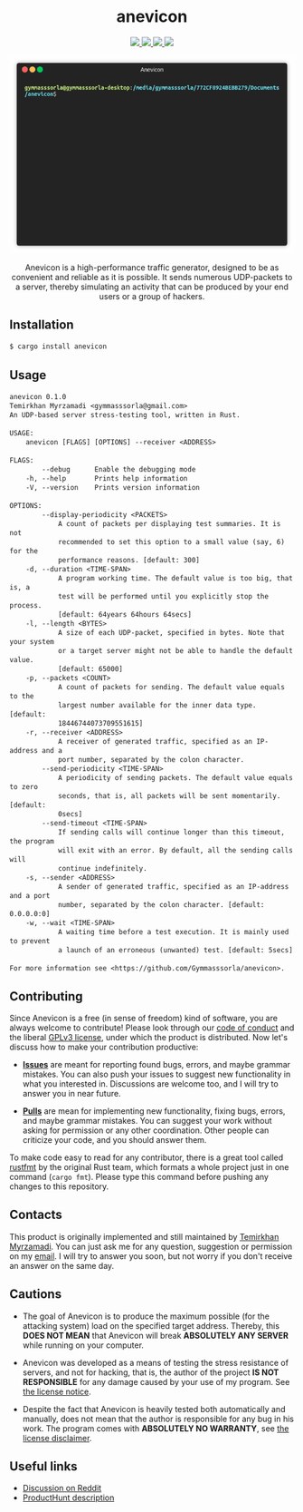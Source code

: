 <div align="center">
  <h1>anevicon</h1>
  
  <a href="https://gitter.im/Gymmasssorla/anevicon">
    <img src="https://img.shields.io/badge/chat-on%20gitter-pink.svg">
  </a>
  <a href="https://travis-ci.com/Gymmasssorla/anevicon">
    <img src="https://travis-ci.com/Gymmasssorla/anevicon.svg?branch=master">
  </a>
  <a href="https://github.com/Gymmasssorla/anevicon/blob/master/LICENSE">
    <img src="https://img.shields.io/badge/license-GPLv3-blue.svg">
  </a>
  <a href="https://crates.io/crates/anevicon">
    <img src="https://img.shields.io/badge/crates.io-v0.1.0-orange.svg">
  </a>
  
  <img src="DEMO.gif"><br>
  
  Anevicon is a high-performance traffic generator, designed to be as convenient and reliable as it is possible. It sends
numerous UDP-packets to a server, thereby simulating an activity that can be produced by your end users or a
group of hackers.
</div>

## Installation
```bash
$ cargo install anevicon
```

## Usage
```
anevicon 0.1.0
Temirkhan Myrzamadi <gymmasssorla@gmail.com>
An UDP-based server stress-testing tool, written in Rust.

USAGE:
    anevicon [FLAGS] [OPTIONS] --receiver <ADDRESS>

FLAGS:
        --debug      Enable the debugging mode
    -h, --help       Prints help information
    -V, --version    Prints version information

OPTIONS:
        --display-periodicity <PACKETS>
            A count of packets per displaying test summaries. It is not
            recommended to set this option to a small value (say, 6) for the
            performance reasons. [default: 300]
    -d, --duration <TIME-SPAN>
            A program working time. The default value is too big, that is, a
            test will be performed until you explicitly stop the process.
            [default: 64years 64hours 64secs]
    -l, --length <BYTES>
            A size of each UDP-packet, specified in bytes. Note that your system
            or a target server might not be able to handle the default value.
            [default: 65000]
    -p, --packets <COUNT>
            A count of packets for sending. The default value equals to the
            largest number available for the inner data type. [default:
            18446744073709551615]
    -r, --receiver <ADDRESS>
            A receiver of generated traffic, specified as an IP-address and a
            port number, separated by the colon character.
        --send-periodicity <TIME-SPAN>
            A periodicity of sending packets. The default value equals to zero
            seconds, that is, all packets will be sent momentarily. [default:
            0secs]
        --send-timeout <TIME-SPAN>
            If sending calls will continue longer than this timeout, the program
            will exit with an error. By default, all the sending calls will
            continue indefinitely.
    -s, --sender <ADDRESS>
            A sender of generated traffic, specified as an IP-address and a port
            number, separated by the colon character. [default: 0.0.0.0:0]
    -w, --wait <TIME-SPAN>
            A waiting time before a test execution. It is mainly used to prevent
            a launch of an erroneous (unwanted) test. [default: 5secs]

For more information see <https://github.com/Gymmasssorla/anevicon>.
```

## Contributing
Since Anevicon is a free (in sense of freedom) kind of software, you are always welcome to contribute! Please look through our [code of conduct](https://github.com/Gymmasssorla/anevicon) and the liberal [GPLv3 license](https://github.com/Gymmasssorla/anevicon/blob/master/LICENSE), under which the product is distributed. Now let's discuss how to make your contribution productive:

 - **[Issues](https://github.com/Gymmasssorla/anevicon/issues)** are meant for reporting found bugs, errors, and maybe grammar mistakes. You can also push your issues to suggest new functionality in what you interested in. Discussions are welcome too, and I will try to answer you in near future.
 
 - **[Pulls](https://github.com/Gymmasssorla/anevicon/pulls)** are mean for implementing new functionality, fixing bugs, errors, and maybe grammar mistakes. You can suggest your work without asking for permission or any other coordination. Other people can criticize your code, and you should answer them.
 
To make code easy to read for any contributor, there is a great tool called [rustfmt](https://github.com/rust-lang/rustfmt) by the original Rust team, which formats a whole project just in one command (`cargo fmt`). Please type this command before pushing any changes to this repository.

## Contacts
This product is originally implemented and still maintained by [Temirkhan Myrzamadi](https://github.com/Gymmasssorla). You can just ask me for any question, suggestion or permission on my [email](mailto:gymmasssorla@gmail.com). I will try to answer you soon, but not worry if you don't receive an answer on the same day.

## Cautions
 - The goal of Anevicon is to produce the maximum possible (for the attacking system) load on the specified target address. Thereby, this **DOES NOT MEAN** that Anevicon will break **ABSOLUTELY ANY SERVER** while running on your computer.
 
- Anevicon was developed as a means of testing the stress resistance of servers, and not for hacking, that is, the author of the project **IS NOT RESPONSIBLE** for any damage caused by your use of my program. See [the license notice](https://github.com/Gymmasssorla/anevicon/blob/master/LICENSE#L600).
 
 - Despite the fact that Anevicon is heavily tested both automatically and manually, does not mean that the author is responsible for any bug in his work. The program comes with **ABSOLUTELY NO WARRANTY**, see [the license disclaimer](https://github.com/Gymmasssorla/anevicon/blob/master/LICENSE#L589).

## Useful links
 - [Discussion on Reddit](https://www.reddit.com/r/rust/comments/arwi3v/anevicon_the_most_powerful_udpbased_load/)
 - [ProductHunt description](https://www.producthunt.com/posts/anevicon)
